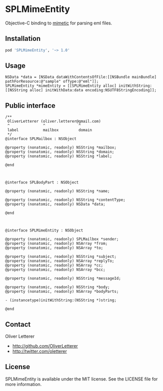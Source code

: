 # SPLMimeEntity

Objective-C binding to [mimetic](http://www.codesink.org/mimetic_mime_library.html) for parsing eml files.

## Installation

```ruby
pod 'SPLMimeEntity', '~> 1.0'
```

## Usage

``` objc
NSData *data = [NSData dataWithContentsOfFile:[[NSBundle mainBundle] pathForResource:@"sample" ofType:@"eml"]];
SPLMimeEntity *mimeEntity = [[SPLMimeEntity alloc] initWithString:[[NSString alloc] initWithData:data encoding:NSUTF8StringEncoding]];
```

## Public interface

``` objc
/**
 OliverLetterer (oliver.letterer@gmail.com)
 ^               ^               ^
 label           mailbox         domain
 */
@interface SPLMailbox : NSObject

@property (nonatomic, readonly) NSString *mailbox;
@property (nonatomic, readonly) NSString *domain;
@property (nonatomic, readonly) NSString *label;

@end



@interface SPLBodyPart : NSObject

@property (nonatomic, readonly) NSString *name;

@property (nonatomic, readonly) NSString *contentType;
@property (nonatomic, readonly) NSData *data;

@end



@interface SPLMimeEntity : NSObject

@property (nonatomic, readonly) SPLMailbox *sender;
@property (nonatomic, readonly) NSArray *from;
@property (nonatomic, readonly) NSArray *to;

@property (nonatomic, readonly) NSString *subject;
@property (nonatomic, readonly) NSArray *replyTo;
@property (nonatomic, readonly) NSArray *cc;
@property (nonatomic, readonly) NSArray *bcc;

@property (nonatomic, readonly) NSString *messageId;

@property (nonatomic, readonly) NSString *body;
@property (nonatomic, readonly) NSArray *bodyParts;

- (instancetype)initWithString:(NSString *)string;

@end
```

## Contact
Oliver Letterer

- http://github.com/OliverLetterer
- http://twitter.com/oletterer

## License
SPLMimeEntity is available under the MIT license. See the LICENSE file for more information.
